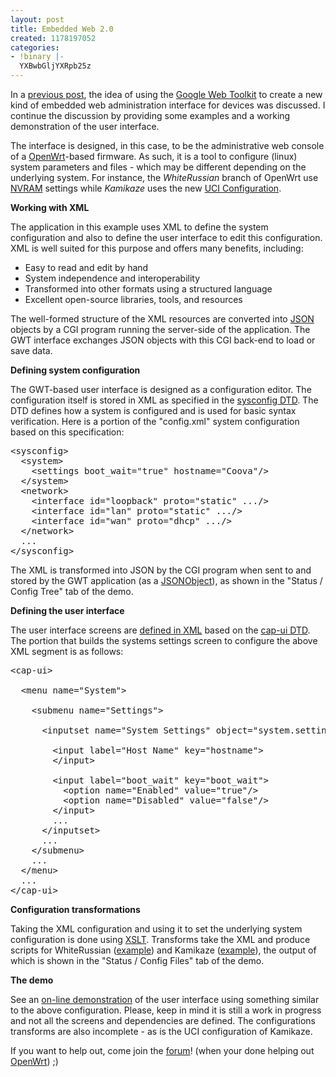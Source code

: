 ```yaml
---
layout: post
title: Embedded Web 2.0
created: 1178197052
categories:
- !binary |-
  YXBwbGljYXRpb25z
---
```

In a <a href="/node/60">previous post</a>, the idea of using the <a href="http://code.google.com/webtoolkit/">Google Web Toolkit</a> to create a new kind of embedded web administration interface for devices was discussed. I continue the discussion by providing some examples and a working demonstration of the user interface.

The interface is designed, in this case, to be the administrative web console of a <a href="http://openwrt.org/">OpenWrt</a>-based firmware. As such, it is a tool to configure (linux) system parameters and files - which may be different depending on the underlying system. For instance, the <em>WhiteRussian</em> branch of OpenWrt use <a href="http://wiki.openwrt.org/OpenWrtNVRAM">NVRAM</a> settings while <em>Kamikaze</em> uses the new <a href="http://wiki.openwrt.org/OpenWrtDocs/KamikazeConfiguration">UCI Configuration</a>.

<strong>Working with XML</strong>

The application in this example uses XML to define the system configuration and also to define the user interface to edit this configuration.  XML is well suited for this purpose and offers many benefits, including:
<ul>
	<li>Easy to read and edit by hand</li>
	<li>System independence and interoperability</li>
	<li>Transformed into other formats using a structured language</li>
	<li>Excellent open-source libraries, tools, and resources</li>
</ul>
The well-formed structure of the XML resources are converted into <a href="http://www.json.org/">JSON</a> objects by a CGI program running the server-side of the application. The GWT interface exchanges JSON objects with this CGI back-end to load or save data.

<strong>Defining system configuration</strong>

The GWT-based user interface is designed as a configuration editor. The configuration itself is stored in XML as specified in the <a href="http://ap.coova.org/xml/sysconfig.dtd">sysconfig DTD</a>. The DTD defines how a system is configured and is used for basic syntax verification. Here is a portion of the "config.xml" system configuration based on this specification:
<pre>&lt;sysconfig&gt;
&nbsp;&nbsp;&lt;system&gt;
&nbsp;&nbsp;&nbsp;&nbsp;&lt;settings&nbsp;boot_wait="true"&nbsp;hostname="Coova"/&gt;
&nbsp;&nbsp;&lt;/system&gt;
&nbsp;&nbsp;&lt;network&gt;
&nbsp;&nbsp;&nbsp;&nbsp;&lt;interface&nbsp;id="loopback"&nbsp;proto="static"&nbsp;.../&gt;
&nbsp;&nbsp;&nbsp;&nbsp;&lt;interface&nbsp;id="lan"&nbsp;proto="static"&nbsp;.../&gt;
&nbsp;&nbsp;&nbsp;&nbsp;&lt;interface&nbsp;id="wan"&nbsp;proto="dhcp"&nbsp;.../&gt;
&nbsp;&nbsp;&lt;/network&gt;
&nbsp;&nbsp;...
&lt;/sysconfig&gt;</pre>
The XML is transformed into JSON by the CGI program when sent to and stored by the GWT application (as a <a href="http://code.google.com/webtoolkit/documentation/com.google.gwt.json.client.JSONObject.html">JSONObject</a>), as shown in the "Status / Config Tree" tab of the demo.

<strong>Defining the user interface</strong>

The user interface screens are <a href="http://ap.coova.org/xml/ui.xml">defined in XML</a> based on the <a href="http://ap.coova.org/xml/cap-ui.dtd">cap-ui DTD</a>. The portion that builds the systems settings screen to configure the above XML segment is as follows:
<pre>&lt;cap-ui&gt;

&nbsp;&nbsp;&lt;menu&nbsp;name="System"&gt;

&nbsp;&nbsp;&nbsp;&nbsp;&lt;submenu&nbsp;name="Settings"&gt;

&nbsp;&nbsp;&nbsp;&nbsp;&nbsp;&nbsp;&lt;inputset&nbsp;name="System&nbsp;Settings"&nbsp;object="system.settings"&gt;

&nbsp;&nbsp;&nbsp;&nbsp;&nbsp;&nbsp;&nbsp;&nbsp;&lt;input&nbsp;label="Host&nbsp;Name"&nbsp;key="hostname"&gt;
&nbsp;&nbsp;&nbsp;&nbsp;&nbsp;&nbsp;&nbsp;&nbsp;&lt;/input&gt;

&nbsp;&nbsp;&nbsp;&nbsp;&nbsp;&nbsp;&nbsp;&nbsp;&lt;input&nbsp;label="boot_wait"&nbsp;key="boot_wait"&gt;
&nbsp;&nbsp;&nbsp;&nbsp;&nbsp;&nbsp;&nbsp;&nbsp;&nbsp;&nbsp;&lt;option&nbsp;name="Enabled"&nbsp;value="true"/&gt;
&nbsp;&nbsp;&nbsp;&nbsp;&nbsp;&nbsp;&nbsp;&nbsp;&nbsp;&nbsp;&lt;option&nbsp;name="Disabled"&nbsp;value="false"/&gt;
&nbsp;&nbsp;&nbsp;&nbsp;&nbsp;&nbsp;&nbsp;&nbsp;&lt;/input&gt;
&nbsp;&nbsp;&nbsp;&nbsp;&nbsp;&nbsp;&nbsp;&nbsp;...
&nbsp;&nbsp;&nbsp;&nbsp;&nbsp;&nbsp;&lt;/inputset&gt;
&nbsp;&nbsp;&nbsp;&nbsp;&nbsp;&nbsp;...
&nbsp;&nbsp;&nbsp;&nbsp;&lt;/submenu&gt;
&nbsp;&nbsp;&nbsp;&nbsp;...
&nbsp;&nbsp;&lt;/menu&gt;
&nbsp;&nbsp;...
&lt;/cap-ui&gt;</pre>
<strong>Configuration transformations</strong>

Taking the XML configuration and using it to set the underlying system configuration is done using <a href="http://www.w3.org/TR/xslt">XSLT</a>. Transforms take the XML and produce scripts for WhiteRussian (<a href="http://ap.coova.org/xml/xml2nvram.xsl">example</a>) and Kamikaze (<a href="http://ap.coova.org/xml/xml2uci.xsl">example</a>), the output of which is shown in the "Status / Config Files" tab of the demo.

<strong>The demo
</strong>

See an <a href="http://ap.coova.org/cgi-bin/ewt-cgi/com.coova.ewt.Home/Home.html">on-line demonstration</a> of the user interface using something similar to the above configuration. Please, keep in mind it is still a work in progress and not all the screens and dependencies are defined. The configurations transforms are also incomplete - as is the UCI configuration of Kamikaze.

If you want to help out, come join the <a href="/forum/">forum</a>! (when your done helping out <a href="https://dev.openwrt.org/">OpenWrt</a>) ;)
